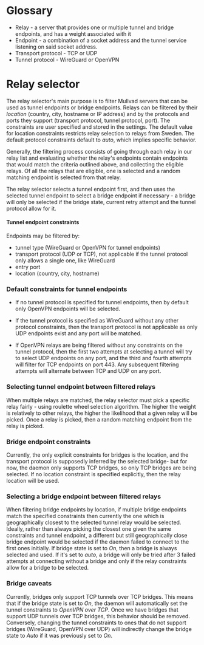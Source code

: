 
# Glossary
- Relay - a server that provides one or multiple tunnel and bridge endpoints, and has a weight
  associated with it
- Endpoint - a combination of a socket address and the tunnel service listening on said socket address.
- Transport protocol - TCP or UDP
- Tunnel protocol - WireGuard or OpenVPN

# Relay selector
The relay selector's main purpose is to filter Mullvad servers that can be used as tunnel endpoints
or bridge endpoints. Relays can be filtered by their _location_ (country, city, hostname or IP
address) and by the protocols and ports they support (transport protocol, tunnel protocol, port).
The constraints are user specified and stored in the settings. The default value for location
constraints restricts relay selection to relays from Sweden. The default protocol constraints
default to _auto_, which implies specific behavior.

Generally, the filtering process consists of going through each relay in our relay list  and
evaluating whether the relay's endpoints contain endpoints that would match the criteria outlined
above, and collecting the eligible relays. Of all the relays that are eligible, one is selected and
a random matching endpoint is selected from that relay.

The relay selector selects a tunnel endpoint first, and then uses the selected tunnel endpoint to
select a bridge endpoint if necessary - a bridge will only be selected if the bridge state, current
retry attempt and the tunnel protocol allow for it.


#### Tunnel endpoint constraints
Endpoints may be filtered by:
- tunnel type (WireGuard or OpenVPN for tunnel endpoints)
- transport protocol (UDP or TCP), not applicable if the tunnel protocol only allows a single one,
like WireGuard
- entry port
- location (country, city, hostname)

### Default constraints for tunnel endpoints
- If no tunnel protocol is specified for tunnel endpoints, then by default only OpenVPN
endpoints will be selected.

- If the tunnel protocol is specified as WireGuard without any other protocol constraints, then the
transport protocol is not applicable as only UDP endpoints exist and any port will be matched.

- If OpenVPN relays are being filtered without any constraints on the tunnel protocol, then the first
two attempts at selecting a tunnel will try to select UDP endpoints on any port, and the third and
fourth attempts will filter for TCP endpoints on port 443. Any subsequent filtering attempts will
alternate between TCP and UDP on any port.

### Selecting tunnel endpoint between filtered relays
When multiple relays are matched, the relay selector must pick a specific relay
fairly - using roulette wheel selection algorithm.  The higher the weight is relatively to other
relays, the higher the likelihood that a given relay will be picked. Once a relay is picked, then a
random matching endpoint from the relay is picked.


### Bridge endpoint constraints
Currently, the only explicit constraints for bridges is the location, and the transport protocol is
supposedly inferred by the selected bridge- but for now, the daemon only supports TCP bridges, so
only TCP bridges are being selected. If no location constraint is specified explicitly, then the
relay location will be used.

### Selecting a bridge endpoint between filtered relays
When filtering bridge endpoints by location, if multiple bridge endpoints match the specified
constraints then currently the one which is geographically closest to the selected tunnel relay
would be selected. Ideally, rather than always picking the closest one given the same constraints
and tunnel endpoint, a different but still geographically close bridge endpoint would be selected if
the daemon failed to connect to the first ones initially. If bridge state is set to _On_, then a
bridge is always selected and used. If it's set to _auto_, a bridge will only be tried after 3
failed attempts at connecting without a bridge and only if the relay constraints allow for a bridge
to be selected.

### Bridge caveats
Currently, bridges only support TCP tunnels over TCP bridges. This means that if the bridge state is
set to _On_, the daemon will automatically set the tunnel constraints to _OpenVPN over TCP_. Once we
have bridges that support UDP tunnels over TCP bridges, this behavior should be removed. Conversely,
changing the tunnel constraints to ones that do not support bridges (WireGuard, OpenVPN over UDP)
will indirectly change the bridge state to _Auto_ if it was previously set to _On_.
